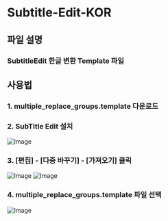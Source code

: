# Subtitle-Edit-KOR

## 파일 설명

### SubtitleEdit 한글 변환 Template 파일

## 사용법

### 1. multiple_replace_groups.template 다운로드

### 2. SubTitle Edit 설치
![Image](https://github.com/user-attachments/assets/3da921bf-3747-4551-a04a-4f2add59f7f3)

### 3. [편집] - [다중 바꾸기] - [가져오기] 클릭
![Image](https://github.com/user-attachments/assets/e4789240-a2a1-437e-9a3f-e533c0f6b943)
![Image](https://github.com/user-attachments/assets/ad193813-903e-457e-b66e-284364bec262)

### 4. multiple_replace_groups.template 파일 선택
![Image](https://github.com/user-attachments/assets/334052d0-3c2a-4023-a4bc-8d8218e3fad6)

